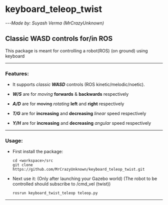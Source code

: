 # keyboard_teleop_twist
---_Made by: Suyash Verma (MrCrazyUnknown)_
## Classic WASD controls for/in ROS


This package is meant for controlling a robot(ROS) (on ground) using keyboard

---
### Features:

- It supports _classic **WASD**_ controls (ROS kinetic/melodic/noetic).

- **_W/S_** are for _moving_ **forwards** & **backwards** respectively

- **_A/D_** are for ~~moving~~ _rotating_ **left** and **right** respectively

- **_T/G_** are for **increasing** and **decreasing** _linear_ speed respectively

- **_Y/H_** are for **increasing** and **decreasing** _angular_ speed respectively

---


### Usage:

- First install the package:
    ```linux shell
    cd <workspace>/src
    git clone https://github.com/MrCrazyUnknown/keyboard_teleop_twist.git
    ```
    
- Next use it: (Only after launching your Gazebo world) (The robot to be controlled should subscribe to /cmd_vel (twist))
    ```linux shell
    rosrun keyboard_twist_teleop teleop.py
    ```
---
